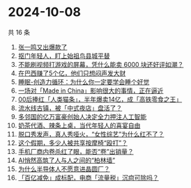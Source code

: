 # 2024-10-08

共 16 条

<!-- BEGIN 36KR -->
<!-- 最后更新时间 2024-10-08 05:00:55 +0800 -->
1. [张一鸣又出爆款了](https://36kr.com/p/2980694371618821)
1. [抠门年轻人，盯上始祖鸟县城平替](https://36kr.com/p/2980630435991809)
1. [不能刷视频打游戏的屏幕，凭什么能卖 6000 块还好评如潮？](https://36kr.com/p/2980868240806151)
1. [在巴西赚了5个亿，他们只想闷声发大财](https://36kr.com/p/2981834191032328)
1. [睡眠-创造力循环：为什么你一定要学会睡个好觉](https://36kr.com/p/2969623381856517)
1. [一场对「Made in China」影响很大的事情，正在逼近](https://36kr.com/p/2981755087773312)
1. [00后捧红「人类猫条」，半年爆卖14亿，成「高铁零食之王」](https://36kr.com/p/2981041259712772)
1. [流水线古镇，被「中式夜店」盘活了？](https://36kr.com/p/2980799320969221)
1. [多邻国的亿万富豪创始人决定全力押注人工智能](https://36kr.com/p/2980728517775360)
1. [奶茶代酒、辣条上桌，当代年轻人的喜宴自由](https://36kr.com/p/2980777317044233)
1. [脱口秀发声，真人秀哑火，“女性综艺”为什么红不了？](https://36kr.com/p/2981081594220806)
1. [这个假期，多少人被共享按摩椅“殴打”？](https://36kr.com/p/2981059475873672)
1. [手机厂商内卷杀红了眼，能否“卷”出销量？](https://36kr.com/p/2981684390174599)
1. [AI悄然高筑了人与人之间的“柏林墙”](https://36kr.com/p/2981059713212297)
1. [为什么半导体人不愿意进晶圆厂？](https://36kr.com/p/2980512663752969)
1. [「百亿减免」成标配，电商「流量税」沉疴可除吗？](https://36kr.com/p/2981866042920963)
<!-- END 36KR -->